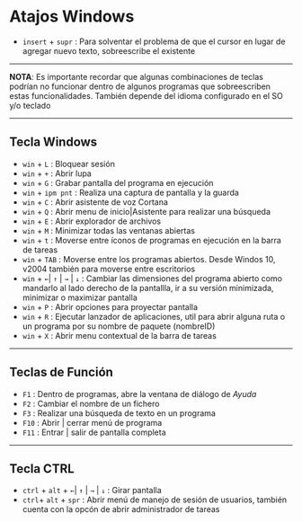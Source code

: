 # Atajos Windows

- `insert` + `supr` : Para solventar el problema de que el cursor en lugar de agregar nuevo texto, sobreescribe el existente


------------------------
__NOTA__: Es importante recordar que algunas combinaciones de teclas podrían no funcionar dentro de algunos programas que sobreescriben estas funcionalidades. También depende del idioma configurado en el SO y/o teclado

------------------------
## Tecla Windows
- `win` + `L` : Bloquear sesión
- `win` + `+` : Abrir lupa
- `win` + `G` : Grabar pantalla del programa en ejecución
- `win` + `ipm pnt` : Realiza una captura de pantalla y la guarda
- `win` + `C` : Abrir asistente de voz Cortana
- `win` + `Q` : Abrir menu de inicio|Asistente para realizar una búsqueda
- `win` + `E` : Abrir explorador de archivos
- `win` + `M` : Minimizar todas las ventanas abiertas
- `win` + `t` : Moverse entre íconos de programas en ejecución en la barra de tareas
- `win` + `TAB` : Moverse entre los programas abiertos. Desde Windos 10, v2004 también para moverse entre escritorios
- `win` + `←`| `↑` | `→` | `↓` : Cambiar las dimensiones del programa abierto como mandarlo al lado derecho de la pantallla, ir a su versión minimizada, minimizar o maximizar pantalla
- `win` + `P` : Abrir opciones para proyectar pantalla
- `win` + `R` : Ejecutar lanzador de aplicaciones, util para abrir alguna ruta o un programa por su nombre de paquete (nombreID)
- `win` + `X` : Abrir menu contextual de la barra de tareas


------------------------
## Teclas de Función
- `F1` : Dentro de programas, abre la ventana de diálogo de _Ayuda_
- `F2` : Cambiar el nombre de un fichero
- `F3` : Realizar una búsqueda de texto en un programa
- `F10` : Abrir | cerrar menú de programa
- `F11` : Entrar | salir de pantalla completa


------------------------
## Tecla CTRL
- `ctrl` + `alt` + `←`| `↑` | `→` | `↓` : Girar pantalla
- `ctrl`+ `alt` + `spr` : Abrir menú de manejo de sesión de usuarios, también cuenta con la opcón de abrir administrador de tareas





